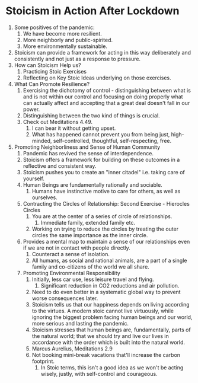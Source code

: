 # Stoicism in Action After Lockdown

1. Some positives of the pandemic:
   1. We have become more resilient.
   2. More neighborly and public-spirited. 
   3. More environmentally sustainable.
2. Stoicism can provide a framework for acting in this way deliberately and consistently and not just as a response to pressure.
3. How can Stoicism Help us?
   1. Practicing Stoic Exercises
   2. Reflecting on Key Stoic Ideas underlying on those exercises.
4. What Can Promote Resilience?
   1. Exercising the dichotomy of control - distinguishing between what is and is not within our control and focusing on doing properly what can actually affect and accepting that a great deal doesn't fall in our power.
   2. Distinguishing between the two kind of things is crucial. 
   3. Check out Meditations 4.49.
      1. I can bear it without getting upset.
      2. What has happened cannot prevent you from being just, high-minded, self-controlled, thoughtful, self-respecting, free.
5. Promoting Neighborliness and Sense of Human Community
   1. Pandemic has revived the sense of interdependence.
   2. Stoicism offers a framework for building on these outcomes in a reflective and consistent way.
   3. Stoicism pushes you to create an "inner citadel" i.e. taking care of yourself.
   4. Human Beings are fundamentally rationally and sociable.
      1. Humans have instinctive motive to care for others, as well as ourselves.
   5. Contracting the Circles of Relationship: Second Exercise - Hierocles Circles
      1. You are at the center of a series of circle of relationships.
         1. Immediate family, extended family etc.
      2. Working on trying to reduce the circles by treating the outer circles the same importance as the inner circle.
   6. Provides a mental map to maintain a sense of our relationships even if we are not in contact with people directly.
      1. Counteract a sense of isolation.
      2. All humans, as social and rational animals, are a part of a single family and co-citizens of the world we all share.
   7. Promoting Environmental Responsibility
      1. Initially, less car use, less leisure travel and flying.
         1. Significant reduction in CO2 reductions and air pollution.
      2. Need to do even better in a systematic global way to prevent worse consequences later.
      3. Stoicism tells us that our happiness depends on living according to the virtues. A modern stoic cannot live virtuously, while ignoring the biggest problem facing human beings and our world, more serious and lasting the pandemic.
      4. Stoicism stresses that human beings are, fundamentally, parts of the natural world; that we should try and live our lives in accordance with the order which is built into the natural world.
      5. Marcus Aurelius, Meditations 2.9
      6. Not booking mini-break vacations that'll increase the carbon footprint.
         1. In Stoic terms, this isn't a good idea as we won't be acting wisely, justly, with self-control and courageous.